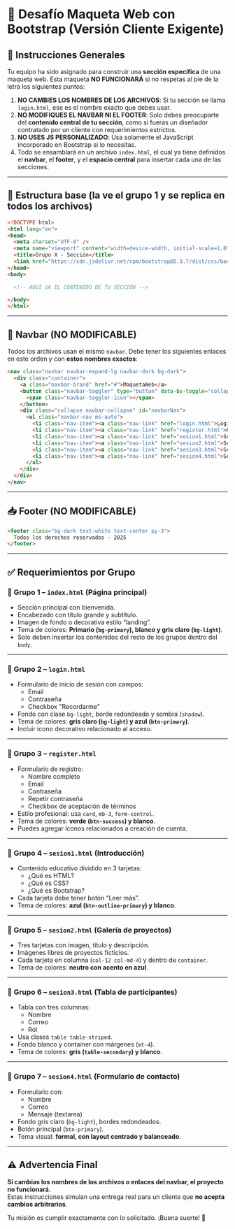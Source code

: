 # 🧩 Desafío Maqueta Web con Bootstrap (Versión Cliente Exigente)

## 📌 Instrucciones Generales

Tu equipo ha sido asignado para construir una **sección específica** de una maqueta web. Esta maqueta **NO FUNCIONARÁ** si no respetas al pie de la letra los siguientes puntos:

1. **NO CAMBIES LOS NOMBRES DE LOS ARCHIVOS**: Si tu sección se llama `login.html`, ese es el nombre exacto que debes usar.
2. **NO MODIFIQUES EL NAVBAR NI EL FOOTER**: Solo debes preocuparte del **contenido central de tu sección**, como si fueras un diseñador contratado por un cliente con requerimientos estrictos.
3. **NO USES JS PERSONALIZADO**: Usa solamente el JavaScript incorporado en Bootstrap si lo necesitas.
4. Todo se ensamblará en un archivo `index.html`, el cual ya tiene definidos el **navbar**, el **footer**, y el **espacio central** para insertar cada una de las secciones.

---

## 🧱 Estructura base (la ve el grupo 1 y se replica en todos los archivos)

```html
<!DOCTYPE html>
<html lang="en">
<head>
  <meta charset="UTF-8" />
  <meta name="viewport" content="width=device-width, initial-scale=1.0" />
  <title>Grupo X - Sección</title>
  <link href="https://cdn.jsdelivr.net/npm/bootstrap@5.3.7/dist/css/bootstrap.min.css" rel="stylesheet">
</head>
<body>

  <!-- AQUI VA EL CONTENIDO DE TU SECCIÓN -->

</body>
</html>
```

---

## 🔗 Navbar (NO MODIFICABLE)

Todos los archivos usan el mismo `navbar`. Debe tener los siguientes enlaces en este orden y con **estos nombres exactos**:

```html
<nav class="navbar navbar-expand-lg navbar-dark bg-dark">
  <div class="container">
    <a class="navbar-brand" href="#">MaquetaWeb</a>
    <button class="navbar-toggler" type="button" data-bs-toggle="collapse" data-bs-target="#navbarNav">
      <span class="navbar-toggler-icon"></span>
    </button>
    <div class="collapse navbar-collapse" id="navbarNav">
      <ul class="navbar-nav ms-auto">
        <li class="nav-item"><a class="nav-link" href="login.html">Login</a></li>
        <li class="nav-item"><a class="nav-link" href="register.html">Register</a></li>
        <li class="nav-item"><a class="nav-link" href="sesion1.html">Sesión 1</a></li>
        <li class="nav-item"><a class="nav-link" href="sesion2.html">Sesión 2</a></li>
        <li class="nav-item"><a class="nav-link" href="sesion3.html">Sesión 3</a></li>
        <li class="nav-item"><a class="nav-link" href="sesion4.html">Sesión 4</a></li>
      </ul>
    </div>
  </div>
</nav>
```

---

## 📥 Footer (NO MODIFICABLE)

```html
<footer class="bg-dark text-white text-center py-3">
  Todos los derechos reservados - 2025
</footer>
```

---

## ✅ Requerimientos por Grupo

### 👥 Grupo 1 – `index.html` (Página principal)

- Sección principal con bienvenida.
- Encabezado con título grande y subtítulo.
- Imagen de fondo o decorativa estilo “landing”.
- Tema de colores: **Primario (`bg-primary`), blanco y gris claro (`bg-light`)**.
- Solo deben insertar los contenidos del resto de los grupos dentro del `body`.

---

### 👥 Grupo 2 – `login.html`

- Formulario de inicio de sesión con campos:
  - Email
  - Contraseña
  - Checkbox "Recordarme"
- Fondo con clase `bg-light`, borde redondeado y sombra (`shadow`).
- Tema de colores: **gris claro (`bg-light`) y azul (`btn-primary`)**.
- Incluir ícono decorativo relacionado al acceso.

---

### 👥 Grupo 3 – `register.html`

- Formulario de registro:
  - Nombre completo
  - Email
  - Contraseña
  - Repetir contraseña
  - Checkbox de aceptación de términos
- Estilo profesional: usa `card`, `mb-3`, `form-control`.
- Tema de colores: **verde (`btn-success`) y blanco**.
- Puedes agregar íconos relacionados a creación de cuenta.

---

### 👥 Grupo 4 – `sesion1.html` (Introducción)

- Contenido educativo dividido en 3 tarjetas:
  - ¿Qué es HTML?
  - ¿Qué es CSS?
  - ¿Qué es Bootstrap?
- Cada tarjeta debe tener botón “Leer más”.
- Tema de colores: **azul (`btn-outline-primary`) y blanco**.

---

### 👥 Grupo 5 – `sesion2.html` (Galería de proyectos)

- Tres tarjetas con imagen, título y descripción.
- Imágenes libres de proyectos ficticios.
- Cada tarjeta en columna (`col-12 col-md-4`) y dentro de `container`.
- Tema de colores: **neutro con acento en azul**.

---

### 👥 Grupo 6 – `sesion3.html` (Tabla de participantes)

- Tabla con tres columnas:
  - Nombre
  - Correo
  - Rol
- Usa clases `table table-striped`.
- Fondo blanco y container con márgenes (`mt-4`).
- Tema de colores: **gris (`table-secondary`) y blanco**.

---

### 👥 Grupo 7 – `sesion4.html` (Formulario de contacto)

- Formulario con:
  - Nombre
  - Correo
  - Mensaje (textarea)
- Fondo gris claro (`bg-light`), bordes redondeados.
- Botón principal (`btn-primary`).
- Tema visual: **formal, con layout centrado y balanceado**.

---

## ⚠️ Advertencia Final

**Si cambias los nombres de los archivos o enlaces del navbar, el proyecto no funcionará.**  
Estas instrucciones simulan una entrega real para un cliente que **no acepta cambios arbitrarios**.

Tu misión es cumplir exactamente con lo solicitado. ¡Buena suerte! 💼